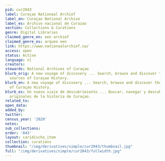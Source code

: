 ```yaml
---
pid: cur2043
label: Curaçao Nationaal Archief
label_en: Curaçao National Archive
label_es: Archivo nacional de Curazao
section: Collections & Curations
genre: Digital Libraries
claimed_genre_en: een archief
claimed_genre_es: arqueo een
link: https://www.nationaalarchief.cw/
access: open
status: Active
language: nl
creators:
stewards: National Archives of Curaçao
blurb_orig: A new voyage of discovery ... Search, browse and discover the original
  sources of Curaçao History.
blurb_en: A new voyage of discovery ... Search, browse and discover the original sources
  of Curaçao History.
blurb_es: Un nuevo viaje de descubrimiento ... Buscar, navegar y descubrir las fuentes
  originales de la historia de Curaçao.
related_to:
open_data:
added_by:
twitter:
census_year: '2020'
notes:
sub_collections:
order: '043'
layout: caridischo_item
collection: curations
thumbnail: "/img/derivatives/simple/cur2043/thumbnail.jpg"
full: "/img/derivatives/simple/cur2043/fullwidth.jpg"
---
```

